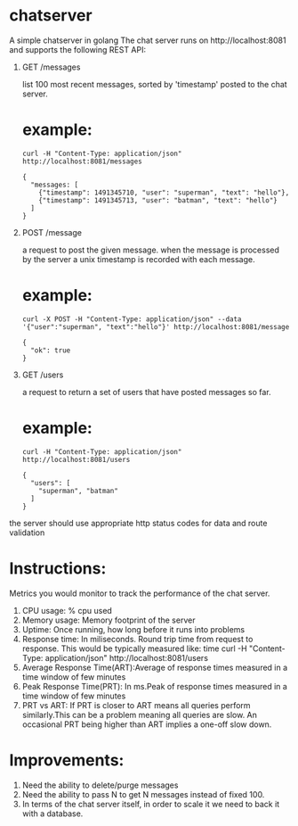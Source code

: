 # chatserver
A simple chatserver in golang
The chat server runs on http://localhost:8081 and supports the following REST API:

 1. GET /messages

     list 100 most recent messages, sorted by 'timestamp' posted to the chat server.

     example:
     ========

     ```
     curl -H "Content-Type: application/json" http://localhost:8081/messages

     {
       "messages: [
         {"timestamp": 1491345710, "user": "superman", "text": "hello"},
         {"timestamp": 1491345713, "user": "batman", "text": "hello"}
       ]
     }

     ```

 2. POST /message

     a request to post the given message.
     when the message is processed by the server a unix timestamp is recorded with each message.

     example:
     ========

     ```
     curl -X POST -H "Content-Type: application/json" --data '{"user":"superman", "text":"hello"}' http://localhost:8081/message

     {
       "ok": true
     }
     ```

 3. GET /users

     a request to return a set of users that have posted messages so far.

     example:
     ========

     ```
     curl -H "Content-Type: application/json" http://localhost:8081/users

     {
       "users": [
         "superman", "batman"
       ]
     }
     ```

the server should use appropriate http status codes for data and route validation

Instructions:
=============

Metrics you would monitor to track the performance of the chat server.
   1. CPU usage: % cpu used
   2. Memory usage: Memory footprint of the server
   3. Uptime: Once running, how long before it runs into problems
   4. Response time: In miliseconds. Round trip time from request to response. This would be typically measured like: time curl -H "Content-Type: application/json" http://localhost:8081/users
   5. Average Response Time(ART):Average of response times measured in a time window of few minutes
   6. Peak Response Time(PRT): In ms.Peak of response times measured in a time window of few minutes
   7. PRT vs ART: If PRT is closer to ART means all queries perform similarly.This can be a problem meaning all queries are slow. An occasional PRT being higher than ART implies a one-off slow down.

Improvements:
=============
   1. Need the ability to delete/purge messages 
   2. Need the ability to pass N to get N messages instead of fixed 100.
   3. In terms of the chat server itself, in order to scale it we need to back it with a database.

